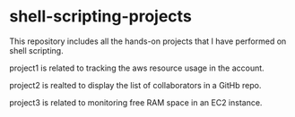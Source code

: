 # shell-scripting-projects

This repository includes all the hands-on projects that I have performed on shell scripting. 

project1 is related to tracking the aws resource usage in the account.

project2 is realted to display the list of collaborators in a GitHb repo.

project3 is related to monitoring free RAM space in an EC2 instance.
